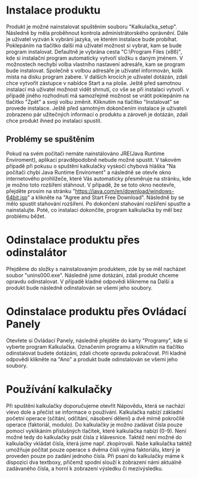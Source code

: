 ﻿# Instalace produktu
Produkt je možné nainstalovat spuštěním souboru "Kalkulačka_setup". Následně by měla proběhnout kontrola administrátorského oprávnění. Dále je uživatel vyzván k
vybrání jazyka, ve kterém instalace bude probíhat. Poklepáním na tlačítko další má uživatel možnost si vybrat, kam se bude program instalovat. Defaultně je vybrána cesta
"C:\Program Files (x86)", kde si instalační program automaticky vytvoří složku s daným jménem. V možnostech nechybí volba vlastního nastavení adresáře, kam se program bude instalovat.
Společně s volbou adresáře je uživatel informován, kolik místa na disku program zabere. V dalších krocích je uživatel dotázán, zdali chce vytvořit zástupce v nabídce Start a na ploše.
Ještě před samotnou instalací má uživatel možnost vidět shrnutí, co vše se při instalaci vytvoří. v případě jiného rozhodnutí má samozřejmě možnost se vrátit poklepáním na tlačítko "Zpět"
a svoji volbu změnit. Kliknutím na tlačítko "Instalovat" se provede instalace. Ještě před samotným dokončením instalace je uživateli zobrazeno pár užitečných informací o produktu a zároveň
je dotázán, zdali chce produkt ihned po instalaci spustit.

## Problémy se spuštěním
Pokud na svém počítači nemáte nainstálováno JRE(Java Runtime Enviroment), aplikaci pravděpodobně nebude možné spustit. V takovém případě při pokusu o spuštění kalkulačky vyskočí chybová hláška
"Na počítači chybí Java Runtime Enviroment" a následně se otevře okno internetového prohlížeče, které Vás automaticky přesměruje na stránku, kde je možno toto rozšíření stáhnout. V případě, že
se toto okno neotevře, přejděte prosím na stránku "https://java.com/en/download/windows-64bit.jsp" a klikněte na "Agree and Start Free Download". Následně by se mělo spustit stahování rozšíření.
Po dokončení stahování rozšíření spusťte a nainstalujte. Poté, co instalaci dokončíte, program kalkulačka by měl bez problému běžet.

# Odinstalace produktu přes odinstalátor
Přejděme do složky s nainstalovaným produktem, zde by se měl nacházet soubor "unins000.exe". Následně jsme dotázáni, zdali produkt chceme opravdu odinstalovat. V případě kladné odpovědi klikneme
na Další a produkt bude následně odinstalován se všemi jeho soubory.

# Odinstalace produktu přes Ovládací Panely
Otevřete si Ovládací Panely, následně přejděte do karty "Programy", kde si vyberte program Kalkulačka. Označením programu a kliknutím na tlačítko odinstalovat budete dotázáni, zdali chcete opravdu
pokračovat. Při kladné odpovědi klikněte na "Ano" a produkt bude odinstalován se všemi jeho soubory.

# Používání kalkulačky
Při spuštění kalkulačky doporučujeme otevřít Nápovědu, která se nachází vlevo dole a přečíst se informace o používání.
Kalkulačka nabízí základní početní operace (sčítání, odčítání, násobení dělení) a dvě mírně pokročilé operace (faktoriál, modulo). Do kalkulačky je možno zadávat čísla pouze pomocí vyklikáním příslušných 
tlačítek, které kalkulačka nabízí (0-9). Není možné tedy do kalkulačky psát čísla z klávesnice. Taktéž není možné do kalkulačky vkládat čísla, která jsme např. zkopírovali.
Naše kalkulačka taktéž umožňuje počítat pouze operace s dvěma čísli vyjma faktoriálu, který je proveden pouze po zadání jednoho čísla. Při psaní do kalkulačky máme k dispozici dva textboxy, 
přičemž spodní slouží k zobrazení námi aktuálně zadávaného čísla, a horní k zobrazení výsledku či mezivýsledku.

 
             
